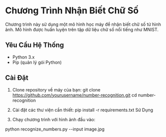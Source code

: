 # Chương Trình Nhận Biết Chữ Số

Chương trình này sử dụng một mô hình học máy để nhận biết chữ số từ hình ảnh. Mô hình được huấn luyện trên tập dữ liệu chữ số nổi tiếng như MNIST.

## Yêu Cầu Hệ Thống

- Python 3.x
- Pip (quản lý gói Python)

## Cài Đặt

1. Clone repository về máy của bạn:
git clone https://github.com/yourusername/number-recognition.git
cd number-recognition

2. Cài đặt các thư viện cần thiết:
pip install -r requirements.txt
Sử Dụng
3. Chạy chương trình với hình ảnh đầu vào:

python recognize_numbers.py --input image.jpg
